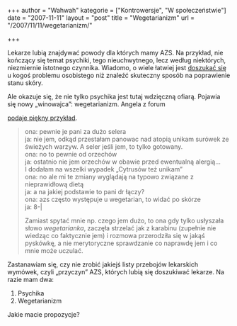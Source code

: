 +++
author = "Wahwah"
kategorie = ["Kontrowersje", "W społeczeństwie"]
date = "2007-11-11"
layout = "post"
title = "Wegetarianizm"
url = "/2007/11/11/wegetarianizm/"

+++

Lekarze lubią znajdywać powody dla których mamy AZS. Na przykład, nie kończący się temat psychiki, tego nieuchwytnego, lecz według niektórych, niezmiernie istotnego czynnika. Wiadomo, o wiele łatwiej jest [doszukać się][1] u kogoś problemu osobistego niż znaleźć skuteczny sposób na poprawienie stanu skóry.

<!--more-->Ale okazuje się, że nie tylko psychika jest tutaj wdzięczną ofiarą. Pojawia się nowy „winowajca”: wegetarianizm. Angela z forum 

[podaje piękny przykład][2].

>  <span class="postbody">ona: pewnie je pani za dużo selera<br /> ja: nie jem, odkąd przestałam panowac nad atopią unikam surówek ze świeżych warzyw. A seler jeśli jem, to tylko gotowany.<br /> ona: no to pewnie od orzechów<br /> ja: ostatnio nie jem orzechów w obawie przed ewentualną alergią&#8230;<br /> I dodałam na wszelki wypadek &#8222;Cytrusów też unikam&#8221;<br /> ona: no ale mi te zmiany wyglądają na typowo związane z nieprawidłową dietą<br /> ja: a na jakiej podstawie to pani dr łączy?<br /> ona: azs często występuje u wegetarian, to widać po skórze<br /> ja: 8-|</p> 
> 
> <p>
>   </span><span class="postbody">Zamiast spytać mnie np. czego jem dużo, to ona gdy tylko usłyszała słowo <em>wegetarianka</em>, zaczęła strzelać jak z karabinu (zupełnie nie wiedząc co faktycznie jem) i rozmowa przerodziła się w jakąś pyskówkę, a nie merytoryczne sprawdzanie co naprawdę jem i co mnie może uczulać. </span>
> </p></blockquote> 
> 
> <p>
>   Zastanawiam się, czy nie zrobić jakiejś listy przebojów lekarskich wymówek, czyli „przyczyn” AZS, których lubią się doszukiwać lekarze. Na razie mam dwa:
> </p>
> 
> <ol>
>   <li>
>     Psychika
>   </li>
>   <li>
>     Wegetarianizm
>   </li>
> </ol>
> 
> <p>
>   Jakie macie propozycje?
> </p>

 [1]: http://blog.atopowe.pl/2007/05/27/brak-rezultatu-plus-wymowka-rowna-sie-rezultat/
 [2]: http://www.atopowe-zapalenie.pl/forum/viewtopic.php?p=63747#63747